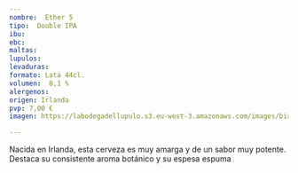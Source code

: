 ```yaml
---
nombre:  Ether 5
tipo:  Double IPA
ibu: 
ebc:
maltas: 
lupulos: 
levaduras: 
formato: Lata 44cl.
volumen:  8,1 %
alergenos: 
origen: Irlanda
pvp: 7,00 €
imagen: https://labodegadellupulo.s3.eu-west-3.amazonaws.com/images/birras/ether5.jpg

---
```

Nacida en Irlanda, esta cerveza es muy amarga y de un sabor muy potente. Destaca su consistente aroma botánico y su espesa espuma




























